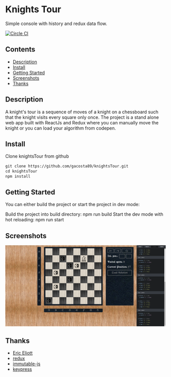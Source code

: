 # Knights Tour

Simple console with history and redux data flow.

[![Circle CI](https://circleci.com/gh/gacosta89/knights-tour.svg)](https://circleci.com/gh/gacosta89/knights-tour)
## Contents

- [Description](#description)
- [Install](#install)
- [Getting Started](#getting)
- [Screenshots](#screenshots)
- [Thanks](#thanks)

## Description

A knight's tour is a sequence of moves of a knight on a chessboard such that the knight visits every square only once.
The project is a stand alone web app built with ReactJs and Redux where you can manually move the knight or you can load your algorithm from codepen.

## Install

Clone knightsTour from github

    git clone https://github.com/gacosta89/knightsTour.git
    cd knightsTour
    npm install

## Getting Started

You can either build the project or start the project in dev mode:

Build the project into build directory:
    npm run build
Start the dev mode with hot reloading:
    npm run start

## Screenshots

![Alt text](/source/static/knightsTour.png?raw=true "Knights Tour")

## Thanks

- [Eric Eliott](https://medium.com/@_ericelliott)
- [redux](https://reduxframework.com/)
- [immutable-js](https://facebook.github.io/immutable-js/)
- [keypress](https://www.npmjs.com/package/keypress)
